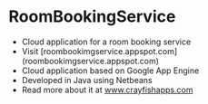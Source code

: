 # RoomBookingService
* Cloud application for a room booking service
* Visit [roombookimgservice.appspot.com] (roombookimgservice.appspot.com)
* Cloud application based on Google App Engine
* Developed in Java using Netbeans
* Read more about it at www.crayfishapps.com
